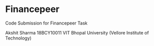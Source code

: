 # Financepeer

<p1>
Code Submission for Financepeer Task

Akshit Sharma
18BCY10011
VIT Bhopal University (Vellore Institute of Technology)

</p1>
